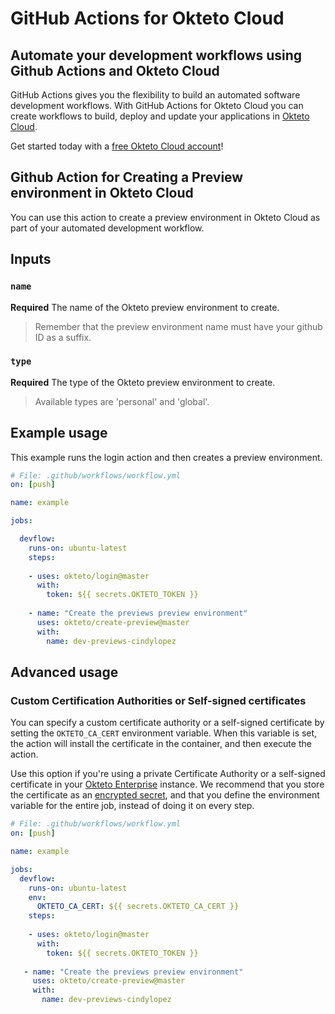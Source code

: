 # GitHub Actions for Okteto Cloud

## Automate your development workflows using Github Actions and Okteto Cloud
GitHub Actions gives you the flexibility to build an automated software development workflows. With GitHub Actions for Okteto Cloud you can create workflows to build, deploy and update your applications in [Okteto Cloud](https://cloud.okteto.com).

Get started today with a [free Okteto Cloud account](https://cloud.okteto.com)!

## Github Action for Creating a Preview environment in Okteto Cloud

You can use this action to create a preview environment in Okteto Cloud as part of your automated development workflow.

## Inputs

### `name`

**Required**  The name of the Okteto preview environment to create.

> Remember that the preview environment name must have your github ID as a suffix.

### `type`

**Required**  The type of the Okteto preview environment to create.

> Available types are 'personal' and 'global'.

## Example usage

This example runs the login action and then creates a preview environment.

```yaml
# File: .github/workflows/workflow.yml
on: [push]

name: example

jobs:

  devflow:
    runs-on: ubuntu-latest
    steps:
    
    - uses: okteto/login@master
      with:
        token: ${{ secrets.OKTETO_TOKEN }}
    
    - name: "Create the previews preview environment"
      uses: okteto/create-preview@master
      with:
        name: dev-previews-cindylopez
```

## Advanced usage

 ### Custom Certification Authorities or Self-signed certificates

 You can specify a custom certificate authority or a self-signed certificate by setting the `OKTETO_CA_CERT` environment variable. When this variable is set, the action will install the certificate in the container, and then execute the action. 

 Use this option if you're using a private Certificate Authority or a self-signed certificate in your [Okteto Enterprise](http://okteto.com/enterprise) instance.  We recommend that you store the certificate as an [encrypted secret](https://docs.github.com/en/actions/reference/encrypted-secrets), and that you define the environment variable for the entire job, instead of doing it on every step.


 ```yaml
 # File: .github/workflows/workflow.yml
 on: [push]

 name: example

 jobs:
   devflow:
     runs-on: ubuntu-latest
     env:
       OKTETO_CA_CERT: ${{ secrets.OKTETO_CA_CERT }}
     steps:
     
     - uses: okteto/login@master
       with:
         token: ${{ secrets.OKTETO_TOKEN }}
     
    - name: "Create the previews preview environment"
      uses: okteto/create-preview@master
      with:
        name: dev-previews-cindylopez
 ```